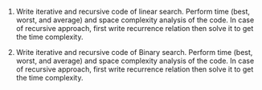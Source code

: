 1) Write iterative and recursive code of linear search. Perform time (best, worst, and average) and space complexity analysis of the code. In case of recursive approach, first write recurrence relation then solve it to get the time complexity.

2) Write iterative and recursive code of Binary search. Perform time (best, worst, and average) and space complexity analysis of the code. In case of recursive approach, first write recurrence relation then solve it to get the time complexity.


